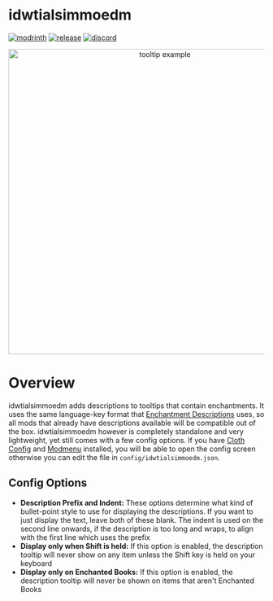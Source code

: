 # idwtialsimmoedm

<!--[![curseforge](https://img.shields.io/badge/-CurseForge-gray?style=for-the-badge&logo=curseforge&labelColor=orange)](https://www.curseforge.com/minecraft/mc-mods/things-fabric)-->
[![modrinth](https://img.shields.io/badge/-modrinth-gray?style=for-the-badge&labelColor=green&labelWidth=15&logo=appveyor&logoColor=white)](https://modrinth.com/mod/idwtialsimmoedm)
[![release](https://img.shields.io/github/v/release/glisco03/things?logo=github&style=for-the-badge)](https://github.com/gliscowo/idwtialsimmoedm/releases)
[![discord](https://img.shields.io/discord/825828008644313089?label=wisp%20forest&logo=discord&logoColor=white&style=for-the-badge)](https://discord.gg/xrwHKktV2d)

<center><img src="https://i.imgur.com/lDciZFI.png" alt="tooltip example" width=600></center>

# Overview

idwtialsimmoedm adds descriptions to tooltips that contain enchantments. It uses the same language-key format that [Enchantment Descriptions](https://www.curseforge.com/minecraft/mc-mods/enchantment-descriptions) uses, so all mods that already have descriptions available will be compatible out of the box. idwtialsimmoedm however is completely standalone and very lightweight, yet still comes with a few config options. If you have [Cloth Config](https://modrinth.com/mod/cloth-config) and [Modmenu](https://modrinth.com/mod/modmenu) installed, you will be able to open the config screen otherwise you can edit the file in `config/idwtialsimmoedm.json`.

## Config Options
- **Description Prefix and Indent:** These options determine what kind of bullet-point style to use for displaying the descriptions. If you want to just display the text, leave both of these blank. The indent is used on the second line onwards, if the description is too long and wraps, to align with the first line which uses the prefix
- **Display only when Shift is held:** If this option is enabled, the description tooltip will never show on any item unless the Shift key is held on your keyboard
- **Display only on Enchanted Books:** If this option is enabled, the description tooltip will never be shown on items that aren't Enchanted Books  